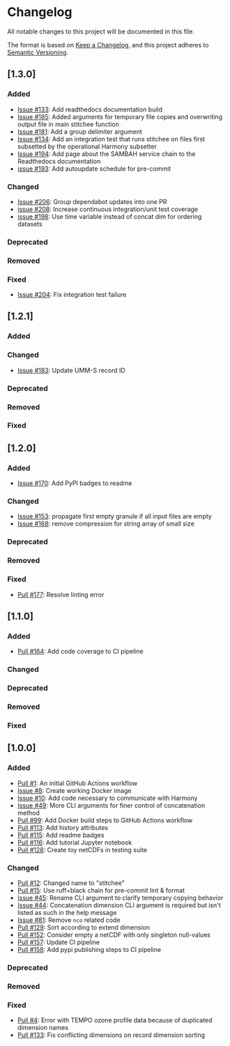 # Changelog
All notable changes to this project will be documented in this file.

The format is based on [Keep a Changelog](https://keepachangelog.com/en/1.0.0/),
and this project adheres to [Semantic Versioning](https://semver.org/spec/v2.0.0.html).

## [1.3.0]

### Added
- [Issue #133](https://github.com/nasa/stitchee/issues/133): Add readthedocs documentation build
- [Issue #185](https://github.com/nasa/stitchee/issues/185): Added arguments for temporary file copies and overwriting output file in main stitchee function
- [Issue #181](https://github.com/nasa/stitchee/issues/181): Add a group delimiter argument
- [Issue #134](https://github.com/nasa/stitchee/issues/134): Add an integration test that runs stitchee on files first subsetted by the operational Harmony subsetter
- [Issue #194](https://github.com/nasa/stitchee/issues/194): Add page about the SAMBAH service chain to the Readthedocs documentation
- [issue #193](https://github.com/nasa/stitchee/issues/193): Add autoupdate schedule for pre-commit
### Changed
- [Issue #206](https://github.com/nasa/stitchee/issues/206): Group dependabot updates into one PR
- [issue #208](https://github.com/nasa/stitchee/issues/208): Increase continuous integration/unit test coverage
- [issue #198](https://github.com/nasa/stitchee/issues/198): Use time variable instead of concat dim for ordering datasets
### Deprecated
### Removed
### Fixed
- [Issue #204](https://github.com/nasa/stitchee/issues/204): Fix integration test failure

## [1.2.1]

### Added
### Changed
  - [Issue #183](https://github.com/nasa/stitchee/issues/183): Update UMM-S record ID
### Deprecated
### Removed
### Fixed

## [1.2.0]

### Added
  - [Issue #170](https://github.com/nasa/stitchee/issues/170): Add PyPI badges to readme
### Changed
  - [Issue #153](https://github.com/nasa/stitchee/issues/153): propagate first empty granule if all input files are empty
  - [Issue #168](https://github.com/nasa/stitchee/issues/168): remove compression for string array of small size
### Deprecated
### Removed
### Fixed
  - [Pull #177](https://github.com/nasa/stitchee/pull/177): Resolve linting error

## [1.1.0]

### Added
  - [Pull #164](https://github.com/nasa/stitchee/pull/164): Add code coverage to CI pipeline
### Changed
### Deprecated
### Removed
### Fixed

## [1.0.0]

### Added
  - [Pull #1](https://github.com/danielfromearth/stitchee/pull/1): An initial GitHub Actions workflow
  - [Issue #8](https://github.com/danielfromearth/stitchee/issues/8): Create working Docker image
  - [Issue #10](https://github.com/danielfromearth/stitchee/issues/10): Add code necessary to communicate with Harmony
  - [Issue #49](https://github.com/danielfromearth/stitchee/issues/49): More CLI arguments for finer control of concatenation method
  - [Pull #99](https://github.com/danielfromearth/stitchee/pull/99): Add Docker build steps to GitHub Actions workflow
  - [Pull #113](https://github.com/danielfromearth/stitchee/pull/113): Add history attributes
  - [Pull #115](https://github.com/danielfromearth/stitchee/pull/115): Add readme badges
  - [Pull #116](https://github.com/danielfromearth/stitchee/pull/116): Add tutorial Jupyter notebook
  - [Pull #128](https://github.com/danielfromearth/stitchee/pull/116): Create toy netCDFs in testing suite
### Changed
  - [Pull #12](https://github.com/danielfromearth/stitchee/pull/12): Changed name to "stitchee"
  - [Pull #15](https://github.com/danielfromearth/stitchee/pull/15): Use ruff+black chain for pre-commit lint & format
  - [Issue #45](https://github.com/danielfromearth/stitchee/issues/45): Rename CLI argument to clarify temporary copying behavior
  - [Issue #44](https://github.com/danielfromearth/stitchee/issues/44): Concatenation dimension CLI argument is required but isn't listed as such in the help message
  - [Issue #81](https://github.com/danielfromearth/stitchee/issues/81): Remove `nco` related code
  - [Pull #129](https://github.com/danielfromearth/stitchee/pull/129): Sort according to extend dimension
  - [Pull #152](https://github.com/danielfromearth/stitchee/pull/152): Consider empty a netCDF with only singleton null-values
  - [Pull #157](https://github.com/danielfromearth/stitchee/pull/157): Update CI pipeline
  - [Pull #158](https://github.com/danielfromearth/stitchee/pull/158): Add pypi publishing steps to CI pipeline
### Deprecated
### Removed
### Fixed
- [Pull #4](https://github.com/danielfromearth/stitchee/pull/4): Error with TEMPO ozone profile data because of duplicated dimension names
- [Pull #133](https://github.com/danielfromearth/stitchee/pull/133): Fix conflicting dimensions on record dimension sorting
